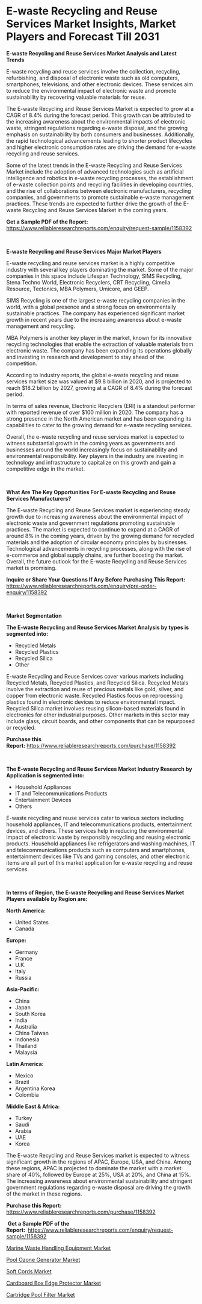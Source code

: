 <p><h1>E-waste Recycling and Reuse Services Market Insights, Market Players and Forecast Till 2031</h1></p><p><strong>E-waste Recycling and Reuse Services Market Analysis and Latest Trends</strong></p>
<p><p>E-waste recycling and reuse services involve the collection, recycling, refurbishing, and disposal of electronic waste such as old computers, smartphones, televisions, and other electronic devices. These services aim to reduce the environmental impact of electronic waste and promote sustainability by recovering valuable materials for reuse.</p><p>The E-waste Recycling and Reuse Services Market is expected to grow at a CAGR of 8.4% during the forecast period. This growth can be attributed to the increasing awareness about the environmental impacts of electronic waste, stringent regulations regarding e-waste disposal, and the growing emphasis on sustainability by both consumers and businesses. Additionally, the rapid technological advancements leading to shorter product lifecycles and higher electronic consumption rates are driving the demand for e-waste recycling and reuse services.</p><p>Some of the latest trends in the E-waste Recycling and Reuse Services Market include the adoption of advanced technologies such as artificial intelligence and robotics in e-waste recycling processes, the establishment of e-waste collection points and recycling facilities in developing countries, and the rise of collaborations between electronic manufacturers, recycling companies, and governments to promote sustainable e-waste management practices. These trends are expected to further drive the growth of the E-waste Recycling and Reuse Services Market in the coming years.</p></p>
<p><strong>Get a Sample PDF of the Report:&nbsp;</strong> <a href="https://www.reliableresearchreports.com/enquiry/request-sample/1158392">https://www.reliableresearchreports.com/enquiry/request-sample/1158392</a></p>
<p>&nbsp;</p>
<p><strong>E-waste Recycling and Reuse Services Major Market Players</strong></p>
<p><p>E-waste recycling and reuse services market is a highly competitive industry with several key players dominating the market. Some of the major companies in this space include Lifespan Technology, SIMS Recycling, Stena Techno World, Electronic Recyclers, CRT Recycling, Cimelia Resource, Tectonics, MBA Polymers, Umicore, and GEEP.</p><p>SIMS Recycling is one of the largest e-waste recycling companies in the world, with a global presence and a strong focus on environmentally sustainable practices. The company has experienced significant market growth in recent years due to the increasing awareness about e-waste management and recycling. </p><p>MBA Polymers is another key player in the market, known for its innovative recycling technologies that enable the extraction of valuable materials from electronic waste. The company has been expanding its operations globally and investing in research and development to stay ahead of the competition.</p><p>According to industry reports, the global e-waste recycling and reuse services market size was valued at $9.8 billion in 2020, and is projected to reach $18.2 billion by 2027, growing at a CAGR of 8.4% during the forecast period.</p><p>In terms of sales revenue, Electronic Recyclers (ERI) is a standout performer with reported revenue of over $100 million in 2020. The company has a strong presence in the North American market and has been expanding its capabilities to cater to the growing demand for e-waste recycling services.</p><p>Overall, the e-waste recycling and reuse services market is expected to witness substantial growth in the coming years as governments and businesses around the world increasingly focus on sustainability and environmental responsibility. Key players in the industry are investing in technology and infrastructure to capitalize on this growth and gain a competitive edge in the market.</p></p>
<p>&nbsp;</p>
<p><strong>What Are The Key Opportunities For E-waste Recycling and Reuse Services Manufacturers?</strong></p>
<p><p>The E-waste Recycling and Reuse Services market is experiencing steady growth due to increasing awareness about the environmental impact of electronic waste and government regulations promoting sustainable practices. The market is expected to continue to expand at a CAGR of around 8% in the coming years, driven by the growing demand for recycled materials and the adoption of circular economy principles by businesses. Technological advancements in recycling processes, along with the rise of e-commerce and global supply chains, are further boosting the market. Overall, the future outlook for the E-waste Recycling and Reuse Services market is promising.</p></p>
<p><strong>Inquire or Share Your Questions If Any Before Purchasing This Report:</strong> <a href="https://www.reliableresearchreports.com/enquiry/pre-order-enquiry/1158392">https://www.reliableresearchreports.com/enquiry/pre-order-enquiry/1158392</a></p>
<p>&nbsp;</p>
<p><strong>Market Segmentation</strong></p>
<p><strong>The E-waste Recycling and Reuse Services Market Analysis by types is segmented into:</strong></p>
<p><ul><li>Recycled Metals</li><li>Recycled Plastics</li><li>Recycled Silica</li><li>Other</li></ul></p>
<p><p>E-waste Recycling and Reuse Services cover various markets including Recycled Metals, Recycled Plastics, and Recycled Silica. Recycled Metals involve the extraction and reuse of precious metals like gold, silver, and copper from electronic waste. Recycled Plastics focus on reprocessing plastics found in electronic devices to reduce environmental impact. Recycled Silica market involves reusing silicon-based materials found in electronics for other industrial purposes. Other markets in this sector may include glass, circuit boards, and other components that can be repurposed or recycled.</p></p>
<p><strong>Purchase this Report:&nbsp;</strong><a href="https://www.reliableresearchreports.com/purchase/1158392">https://www.reliableresearchreports.com/purchase/1158392</a></p>
<p>&nbsp;</p>
<p><strong>The E-waste Recycling and Reuse Services Market Industry Research by Application is segmented into:</strong></p>
<p><ul><li>Household Appliances</li><li>IT and Telecommunications Products</li><li>Entertainment Devices</li><li>Others</li></ul></p>
<p><p>E-waste recycling and reuse services cater to various sectors including household appliances, IT and telecommunications products, entertainment devices, and others. These services help in reducing the environmental impact of electronic waste by responsibly recycling and reusing electronic products. Household appliances like refrigerators and washing machines, IT and telecommunications products such as computers and smartphones, entertainment devices like TVs and gaming consoles, and other electronic items are all part of this market application for e-waste recycling and reuse services.</p></p>
<p>&nbsp;</p>
<p><strong>In terms of Region, the E-waste Recycling and Reuse Services Market Players available by Region are:</strong></p>
<p>
    <p> <strong> North America: </strong>
        <ul>
            <li>United States</li>
            <li>Canada</li>
        </ul>
        </p> 
    <p> <strong> Europe: </strong>
        <ul>
            <li>Germany</li>
            <li>France</li>
            <li>U.K.</li>
            <li>Italy</li>
            <li>Russia</li>
        </ul>
        </p> 
    <p> <strong> Asia-Pacific: </strong>
        <ul>
            <li>China</li>
            <li>Japan</li>
            <li>South Korea</li>
            <li>India</li>
            <li>Australia</li>
            <li>China Taiwan</li>
            <li>Indonesia</li>
            <li>Thailand</li>
            <li>Malaysia</li>
        </ul>
        </p> 
    <p> <strong> Latin America: </strong>
        <ul>
            <li>Mexico</li>
            <li>Brazil</li>
            <li>Argentina Korea</li>
            <li>Colombia</li>
        </ul>
        </p> 
    <p> <strong> Middle East & Africa: </strong>
        <ul>
            <li>Turkey</li>
            <li>Saudi</li>
            <li>Arabia</li>
            <li>UAE</li>
            <li>Korea</li>
        </ul>
    </p>
    </p>
<p><p>The E-waste Recycling and Reuse Services market is expected to witness significant growth in the regions of APAC, Europe, USA, and China. Among these regions, APAC is projected to dominate the market with a market share of 40%, followed by Europe at 25%, USA at 20%, and China at 15%. The increasing awareness about environmental sustainability and stringent government regulations regarding e-waste disposal are driving the growth of the market in these regions.</p></p>
<p><strong>Purchase this Report: </strong><a href="https://www.reliableresearchreports.com/purchase/1158392">https://www.reliableresearchreports.com/purchase/1158392</a></p>
<p>&nbsp;<strong>Get a Sample PDF of the Report:&nbsp;&nbsp;</strong><a href="https://www.reliableresearchreports.com/enquiry/request-sample/1158392">https://www.reliableresearchreports.com/enquiry/request-sample/1158392</a></p>
<p><strong></strong></p>
<p><p><a href="https://issuu.com/reportprime-2/docs/marine-waste-handling-equipment-market-size-2030.p">Marine Waste Handling Equipment Market</a></p><p><a href="https://medium.com/p/0ba7cb99e127/edit">Pool Ozone Generator Market</a></p><p><a href="https://issuu.com/reportprime-2/docs/soft-cords-market-size-2030.pptx">Soft Cords Market</a></p><p><a href="https://medium.com/p/2c83cca70fbb/edit">Cardboard Box Edge Protector Market</a></p><p><a href="https://medium.com/p/03aa5b8f6d66/edit">Cartridge Pool Filter Market</a></p></p>
